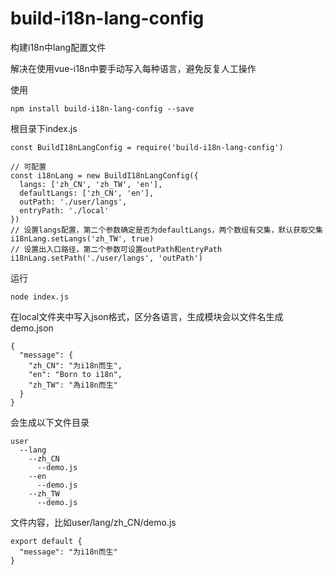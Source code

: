 # build-i18n-lang-config
构建i18n中lang配置文件

解决在使用vue-i18n中要手动写入每种语言，避免反复人工操作

使用
```
npm install build-i18n-lang-config --save
```

根目录下index.js
```
const BuildI18nLangConfig = require('build-i18n-lang-config')

// 可配置
const i18nLang = new BuildI18nLangConfig({
  langs: ['zh_CN', 'zh_TW', 'en'],
  defaultLangs: ['zh_CN', 'en'],
  outPath: './user/langs',
  entryPath: './local'
})
// 设置langs配置，第二个参数确定是否为defaultLangs，两个数组有交集，默认获取交集
i18nLang.setLangs('zh_TW', true)
// 设置出入口路径，第二个参数可设置outPath和entryPath
i18nLang.setPath('./user/langs', 'outPath')
```

运行
```
node index.js
```

在local文件夹中写入json格式，区分各语言，生成模块会以文件名生成
demo.json
```
{
  "message": {
    "zh_CN": "为i18n而生",
    "en": "Born to i18n",
    "zh_TW": "為i18n而生"
  }
}
```

会生成以下文件目录
```
user
  --lang
    --zh_CN
      --demo.js
    --en
      --demo.js
    --zh_TW
      --demo.js
```
文件内容，比如user/lang/zh_CN/demo.js
```
export default {
  "message": "为i18n而生"
}
```
